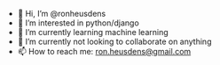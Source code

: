 - 👋 Hi, I’m @ronheusdens
- 👀 I’m interested in python/django
- 🌱 I’m currently learning machine learning
- 💞️ I’m currently not looking to collaborate on anything
- 📫 How to reach me: ron.heusdens@gmail.com

<!---
ronheusdens/ronheusdens is a ✨ special ✨ repository because its `README.md` (this file) appears on your GitHub profile.
You can click the Preview link to take a look at your changes.
--->
